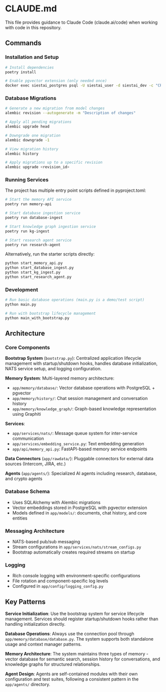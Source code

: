 # CLAUDE.md

This file provides guidance to Claude Code (claude.ai/code) when working with code in this repository.

## Commands

### Installation and Setup
```bash
# Install dependencies
poetry install

# Enable pgvector extension (only needed once)
docker exec siestai_postgres psql -U siestai_user -d siestai_dev -c "CREATE EXTENSION IF NOT EXISTS vector;"
```

### Database Migrations
```bash
# Generate a new migration from model changes
alembic revision --autogenerate -m "Description of changes"

# Apply all pending migrations
alembic upgrade head

# Downgrade one migration
alembic downgrade -1

# View migration history
alembic history

# Apply migrations up to a specific revision
alembic upgrade <revision_id>
```

### Running Services
The project has multiple entry point scripts defined in pyproject.toml:

```bash
# Start the memory API service
poetry run memory-api

# Start database ingestion service
poetry run database-ingest

# Start knowledge graph ingestion service
poetry run kg-ingest

# Start research agent service
poetry run research-agent
```

Alternatively, run the starter scripts directly:
```bash
python start_memory_api.py
python start_database_ingest.py
python start_kg_ingest.py
python start_research_agent.py
```

### Development
```bash
# Run basic database operations (main.py is a demo/test script)
python main.py

# Run with bootstrap lifecycle management
python main_with_bootstrap.py
```

## Architecture

### Core Components

**Bootstrap System** (`bootstrap.py`): Centralized application lifecycle management with startup/shutdown hooks, handles database initialization, NATS service setup, and logging configuration.

**Memory System**: Multi-layered memory architecture:
- `app/memory/database/`: Vector database operations with PostgreSQL + pgvector
- `app/memory/history/`: Chat session management and conversation history
- `app/memory/knowledge_graph/`: Graph-based knowledge representation using Graphiti

**Services**:
- `app/services/nats/`: Message queue system for inter-service communication
- `app/services/embedding_service.py`: Text embedding generation
- `app/api/memory_api.py`: FastAPI-based memory service endpoints

**Data Connectors** (`app/rawdata/`): Pluggable connectors for external data sources (Intercom, JIRA, etc.)

**Agents** (`app/agents/`): Specialized AI agents including research, database, and crypto agents

### Database Schema
- Uses SQLAlchemy with Alembic migrations
- Vector embeddings stored in PostgreSQL with pgvector extension
- Models defined in `app/models/`: documents, chat history, and core entities

### Messaging Architecture
- NATS-based pub/sub messaging
- Stream configurations in `app/services/nats/stream_configs.py`
- Bootstrap automatically creates required streams on startup

### Logging
- Rich console logging with environment-specific configurations
- File rotation and component-specific log levels
- Configured in `app/config/logging_config.py`

## Key Patterns

**Service Initialization**: Use the bootstrap system for service lifecycle management. Services should register startup/shutdown hooks rather than handling initialization directly.

**Database Operations**: Always use the connection pool through `app/memory/database/database.py`. The system supports both standalone usage and context manager patterns.

**Memory Architecture**: The system maintains three types of memory - vector database for semantic search, session history for conversations, and knowledge graphs for structured relationships.

**Agent Design**: Agents are self-contained modules with their own configuration and test suites, following a consistent pattern in the `app/agents/` directory.